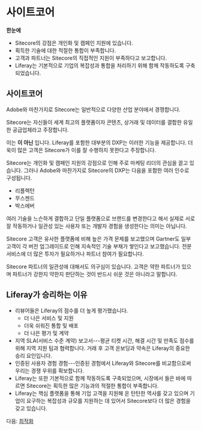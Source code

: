 # 사이트코어

**한눈에**

* Sitecore의 강점은 개인화 및 캠페인 지원에 있습니다.
* 획득한 기술에 대한 적절한 통합이 부족합니다.
* 고객과 파트너는 Sitecore의 직접적인 지원이 부족하다고 보고합니다.
* Liferay는 기본적으로 기업의 복잡성과 통합을 처리하기 위해 함께 작동하도록 구축되었습니다.

## 사이트코어

Adobe와 마찬가지로 Sitecore는 일반적으로 다양한 산업 분야에서 경쟁합니다.

Sitecore는 자신들이 세계 최고의 플랫폼이자 콘텐츠, 상거래 및 데이터를 결합한 유일한 공급업체라고 주장합니다.

이는 **이 아닌** 입니다. Liferay를 포함한 대부분의 DXP는 이러한 기능을 제공합니다. 더욱이 많은 고객은 Sitecore가 이를 잘 수행하지 못한다고 주장합니다.

Sitecore는 개인화 및 캠페인 지원의 강점으로 인해 주로 마케팅 리더의 관심을 끌고 있습니다. 그러나 Adobe와 마찬가지로 Sitecore의 DXP는 다음을 포함한 여러 인수로 구성됩니다.

* 리플렉턴
* 무스젠드
* 박스에버

여러 기술을 느슨하게 결합하고 단일 플랫폼으로 브랜드를 변경한다고 해서 실제로 서로 잘 작동하거나 일관성 있는 사용자 또는 개발자 경험을 생성한다는 의미는 아닙니다.

Sitecore 고객은 유사한 플랫폼에 비해 높은 가격 문제를 보고했으며 Gartner도 일부 고객이 각 버전 업그레이드로 인해 지속적인 기술 부채가 쌓인다고 보고했습니다. 전문 서비스에 더 많은 투자가 필요하거나 파트너 참여가 필요합니다.

Sitecore 파트너의 일관성에 대해서도 의구심이 있습니다. 고객은 약한 파트너가 있으며 파트너가 강한지 약한지 판단하는 것이 반드시 쉬운 것은 아니라고 말합니다.

## Liferay가 승리하는 이유

* 리뷰어들은 Liferay의 점수를 더 높게 평가했습니다.
  * 더 나은 서비스 및 지원
  * 더욱 쉬워진 통합 및 배포
  * 더 나은 평가 및 계약
* 지역 SLA(서비스 수준 계약) 보고서---평균 티켓 시간, 해결 시간 및 만족도 점수를 위해 지역 지원 팀과 협력합니다. 거래 후 고객 온보딩과 약속은 Liferay의 중요한 승리 요인입니다.
* 인증된 사용자 경험 경험---인증된 경험에서 Liferay와 Sitecore를 비교함으로써 우리는 경쟁 우위를 확보합니다.
* Liferay는 또한 기본적으로 함께 작동하도록 구축되었으며, 시장에서 들은 바에 따르면 Sitecore는 획득한 많은 기능과의 적절한 통합이 부족합니다.
* Liferay는 핵심 플랫폼을 통해 기업 고객을 지원해 온 탄탄한 역사를 갖고 있으며 기업이 요구하는 복잡성과 규모를 지원하는 데 있어서 Sitecore보다 더 많은 경험을 갖고 있습니다.

다음: [최적화](./optimizely.md)
